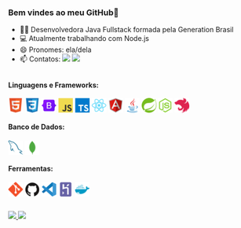 ### Bem vindes ao meu GitHub👋

- 👨‍🎓 Desenvolvedora Java Fullstack formada pela Generation Brasil
- 💻 Atualmente trabalhando com Node.js
- 😄 Pronomes: ela/dela
- 📫 Contatos:  <a href = "mailto:barbara.cristianefs@gmail.com"><img src="https://img.shields.io/badge/-Gmail-%23333?style=for-the-badge&logo=gmail&logoColor=white" target="_blank"></a>
  <a href="https://www.linkedin.com/in/barbaracfs" target="_blank"><img src="https://img.shields.io/badge/-LinkedIn-%230077B5?style=for-the-badge&logo=linkedin&logoColor=white" target="_blank"></a>

##
<h4>Linguagens e Frameworks:</h4>
<div>
  <img align="center" alt="HTML5" height="30" width="30" src="https://raw.githubusercontent.com/devicons/devicon/master/icons/html5/html5-original.svg">
  <img align="center" alt="CSS3" height="30" width="30" src="https://raw.githubusercontent.com/devicons/devicon/master/icons/css3/css3-original.svg">
  <img align="center" alt="Bootstrap" height="30" width="30" src="https://github.com/devicons/devicon/blob/master/icons/bootstrap/bootstrap-original.svg">
  <img align="center" alt="Javascript" height="30" width="30" src="https://raw.githubusercontent.com/devicons/devicon/master/icons/javascript/javascript-original.svg">
<img align="center" alt="Typescript" height="30" width="30" src="https://github.com/devicons/devicon/blob/master/icons/typescript/typescript-plain.svg">
  <img align="center" alt="React" height="30" width="30" src="https://raw.githubusercontent.com/devicons/devicon/master/icons/react/react-original.svg">
  <img align="center" alt="Angular" height="30" width="30" src="https://github.com/devicons/devicon/blob/master/icons/angularjs/angularjs-original.svg"> 
  <img align="center" alt="Java" height="30" width="30" src="https://raw.githubusercontent.com/devicons/devicon/master/icons/java/java-original.svg">
  <img align="center" alt="Spring"  height="30" width="30" src="https://github.com/devicons/devicon/blob/master/icons/spring/spring-original.svg">
  <img align="center" alt="Node" height="30" width="30" src="https://github.com/devicons/devicon/blob/master/icons/nodejs/nodejs-plain.svg">
  <img align="center" alt="Nest" height="30" width="30" src="https://github.com/devicons/devicon/blob/master/icons/nestjs/nestjs-plain.svg">
</div>

<h4>Banco de Dados:</h4>
<div>
  <img align="center" alt="MySQL"  height="30" width="30" src="https://github.com/devicons/devicon/blob/master/icons/mysql/mysql-original.svg">
  <img align="center" alt="MongoDB"  height="30" width="30" src="https://github.com/devicons/devicon/blob/master/icons/mongodb/mongodb-plain.svg">
</div>

<h4>Ferramentas:</h4>
<div>
  <img align="center" alt="Git" height="30" width="30" src="https://raw.githubusercontent.com/devicons/devicon/master/icons/git/git-original.svg">
  <img align="center" alt="GitHub" height="30" width="30" src="https://github.com/devicons/devicon/blob/master/icons/github/github-original.svg">
  <img align="center" alt="Vscode"  height="30" width="30" src="https://github.com/devicons/devicon/blob/master/icons/vscode/vscode-original.svg">
  <img align="center" alt="Heroku"  height="30" width="30" src="https://github.com/devicons/devicon/blob/master/icons/heroku/heroku-plain.svg">
  <img align="center" alt="Docker"  height="30" width="30"" src="https://github.com/devicons/devicon/blob/master/icons/docker/docker-plain.svg">
</div>

##
<div align="left">
  <a href="https://github.com/bacristiane">
  <img height="170em" src="https://github-readme-stats.vercel.app/api?username=bacristiane&show_icons=true&theme=dracula&include_all_commits=true&count_private=true"/>
  <img height="170em" src="https://github-readme-stats.vercel.app/api/top-langs/?username=bacristiane&layout=compact&langs_count=7&theme=dracula"/>
</div>

